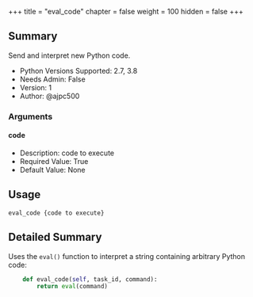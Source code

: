 +++
title = "eval_code"
chapter = false
weight = 100
hidden = false
+++

## Summary

Send and interpret new Python code.

- Python Versions Supported: 2.7, 3.8
- Needs Admin: False  
- Version: 1  
- Author: @ajpc500

### Arguments

#### code

- Description: code to execute
- Required Value: True  
- Default Value: None  

## Usage

```
eval_code {code to execute}
```

## Detailed Summary

Uses the `eval()` function to interpret a string containing arbitrary Python code:

```Python
    def eval_code(self, task_id, command):
        return eval(command)

```

